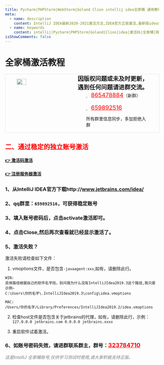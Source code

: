 ```yaml
---
title: Pycharm|PHPStorm|WebStorm|Goland Clion intellij idea全家桶 通用教程 License Server 激活教程
meta:
  - name: description
    content: IntelliJ IDEA最新2020-2021激活方法,IDEA官方正版激活,最新版idea全家桶激活码jetbrains稳定账号激活教程
  - name: keywords
    content: intellij|Pycharm|PHPStorm|Goland|Clion|idea|激活码|全家桶|账号激活|通用教程|License|Server|激活教程|IDEA最新2020-2021激活方法
isShowComments: false
---
```


# 全家桶激活教程

<!-- QQ卡片 -->
<div style="width:100%;display:flex;justify-content:space-around;border:1px solid #E5E5E4;">
  <img style="width:25%;padding-top:15px;" src="/images/jetbrains/jetbrains2.jpeg" onclick="window.open('http://shang.qq.com/wpa/qunwpa?idkey=ae59f469b427c038c95f118ceeefc6f9eba7a9d90ce9aae72bde58d09cc1013b', '_blank');" />

  <div style="display:flex;flex-direction:column;justify-content:space-around;">
    <div style="font-size:1.2rem;font-weight:bold;">
      <div>因版权问题或未及时更新，</div>
      <div>遇到任何问题请进群交流。</div>
    </div>
    <div style="padding-left:12%;position:relative;">
      <div>
      <img style="width:6%;position:relative;top:3px;cursor:pointer;" src="/images/jetbrains/qq.png" onclick="window.open('http://shang.qq.com/wpa/qunwpa?idkey=22ed6bd53a50f9764493ef41746bfb3006123cbe097729a106fee0c46b6e0b9e', '_blank');" />
      <a href="//shang.qq.com/wpa/qunwpa?idkey=ae59f469b427c038c95f118ceeefc6f9eba7a9d90ce9aae72bde58d09cc1013b" style="font-size:1.2rem;text-decoration:underline;color:red;" target="_blank">865478884</a>（新群）
      </div>
      <div>
      <br>
      <img style="width:6%;position:relative;top:3px;cursor:pointer;" src="/images/jetbrains/qq.png" onclick="window.open('http://shang.qq.com/wpa/qunwpa?idkey=22ed6bd53a50f9764493ef41746bfb3006123cbe097729a106fee0c46b6e0b9e', '_blank');" />
      <a href="http://shang.qq.com/wpa/qunwpa?idkey=22ed6bd53a50f9764493ef41746bfb3006123cbe097729a106fee0c46b6e0b9e" style="font-size:1.2rem;text-decoration:underline;color:red;" target="_blank">659892516</a>
      <p>所有群里信息同步，多加拒绝入群</p>
      </div>
    </div>
  </div>
</div>

## <font color="red">二、通过稳定的独立账号激活</font>

#### [👉 激活码激活](/Jet/cdkey "激活码激活")

#### [👉 注册服务器激活](/Jet/server "注册服务器激活")

### 1、从IntelliJ IDEA官方下载http://www.jetbrains.com/idea/

### 2、qq群里：`659892516`，可获得稳定账号


<!-- >账号：20202156 <br>
密码：My1562020 -->

### 3、填入账号密码后，点击activate激活即可。

### 4、点击Close,然后再次查看就已经显示激活了。

### 5、激活失败？

激活失败请检查如下文件：

1. vmoptions文件，是否包含`-javaagent:xxx`,如有，请删除此行。

```
WIN:
具体路径根据自己的软件名字找，别问我为什么没有IntelliJIdea2019.3这个路径,我只是示例~
C:\Users\你的名字\.IntelliJIdea2019.3\config\idea.vmoptions

MAC:
/Users/你的名字/Library/Preferences/IntelliJIdea2019.2/idea.vmoptions
```

2. 检查host文件是否包含关于jetbrains的代理，如有，请删除此行，示例：<br>
`127.0.0.0 jetbrains.com 0.0.0.0 jetbrains.xxxx`

3. 重启软件试着激活。

### 6、如账号密码失效，请进群联系群主，群号：<a href="http://shang.qq.com/wpa/qunwpa?idkey=22ed6bd53a50f9764493ef41746bfb3006123cbe097729a106fee0c46b6e0b9e" style="font-size:1.2rem;text-decoration:underline;color:red;" target="_blank">323784710</a>

<i style="color:gray;">这是IntelliJ 全家桶账号,仅供学习测试时使用,请大家积极支持正版。</i> 

